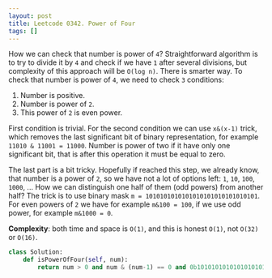 ```yaml
---
layout: post
title: Leetcode 0342. Power of Four
tags: []
---
```


How we can check that number is power of `4`? Straightforward algorithm is to try to divide it by `4` and check if we have `1` after several divisions, but complexity of this approach will be `O(log n)`. There is smarter way. To check that number is power of `4`, we need to check `3` conditions:

1. Number is positive.
2. Number is power of `2`.
3. This power of `2` is even power.

First condition is trivial. For the second condition we can use `x&(x-1)` trick, which removes the last significant bit of binary representation, for example `11010 & 11001 = 11000`. Number is power of two if it have only one significant bit, that is after this operation it must be equal to zero.

The last part is a bit tricky. Hopefully if reached this step, we already know, that number is a power of `2`, so we have not a lot of options left: `1`, `10`, `100`, `1000`, ... How we can distinguish one half of them (odd powers) from another half? The trick is to use binary mask `m = 1010101010101010101010101010101`. For even powers of `2` we have for example `m&100 = 100`, if we use odd power, for example `m&1000 = 0`.

**Complexity**: both time and space is `O(1)`, and this is honest `O(1)`, not `O(32)` or `O(16)`.

```python
class Solution:
    def isPowerOfFour(self, num):
        return num > 0 and num & (num-1) == 0 and 0b1010101010101010101010101010101 & num == num   
```
